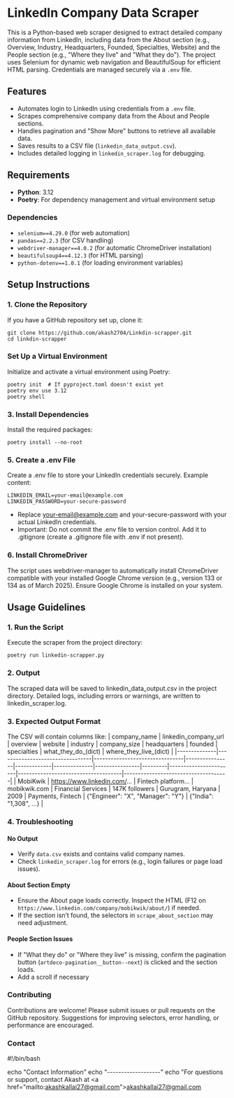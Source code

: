 # LinkedIn Company Data Scraper

This is a Python-based web scraper designed to extract detailed company information from LinkedIn, including data from the About section (e.g., Overview, Industry, Headquarters, Founded, Specialties, Website) and the People section (e.g., "Where they live" and "What they do"). The project uses Selenium for dynamic web navigation and BeautifulSoup for efficient HTML parsing. Credentials are managed securely via a `.env` file.

## Features
- Automates login to LinkedIn using credentials from a `.env` file.
- Scrapes comprehensive company data from the About and People sections.
- Handles pagination and "Show More" buttons to retrieve all available data.
- Saves results to a CSV file (`linkedin_data_output.csv`).
- Includes detailed logging in `linkedin_scraper.log` for debugging.

## Requirements
- **Python**: 3.12
- **Poetry**: For dependency management and virtual environment setup

### Dependencies
- `selenium==4.29.0` (for web automation)
- `pandas==2.2.3` (for CSV handling)
- `webdriver-manager==4.0.2` (for automatic ChromeDriver installation)
- `beautifulsoup4==4.12.3` (for HTML parsing)
- `python-dotenv==1.0.1` (for loading environment variables)

## Setup Instructions

### 1. Clone the Repository
If you have a GitHub repository set up, clone it:
```
git clone https://github.com/akash2704/Linkdin-scrapper.git
cd linkdin-scrapper
```
### Set Up a Virtual Environment
Initialize and activate a virtual environment using Poetry:
```
poetry init  # If pyproject.toml doesn't exist yet
poetry env use 3.12
poetry shell
```
### 3. Install Dependencies
Install the required packages:
```
poetry install --no-root
```
### 5. Create a .env File
Create a .env file to store your LinkedIn credentials securely. Example content:
```
LINKEDIN_EMAIL=your-email@example.com
LINKEDIN_PASSWORD=your-secure-password
```
- Replace your-email@example.com and your-secure-password with your actual LinkedIn credentials.
- Important: Do not commit the .env file to version control. Add it to .gitignore (create a .gitignore file with .env if not present).
### 6. Install ChromeDriver
The script uses webdriver-manager to automatically install ChromeDriver compatible with your installed Google Chrome version (e.g., version 133 or 134 as of March 2025). Ensure Google Chrome is installed on your system.
## Usage Guidelines
### 1. Run the Script
Execute the scraper from the project directory:
```
poetry run linkedin-scrapper.py
```
### 2. Output
The scraped data will be saved to linkedin_data_output.csv in the project directory.
Detailed logs, including errors or warnings, are written to linkedin_scraper.log.
### 3. Expected Output Format
The CSV will contain columns like:
| company_name | linkedin_company_url            | overview                     | website        | industry    | company_size | headquarters   | founded | specialties          | what_they_do_(dict)                 | where_they_live_(dict)              |
|--------------|---------------------------------|--------------------------------|----------------|-------------|--------------|----------------|---------|-----------------------|-------------------------------------|-------------------------------------|
| MobiKwik     | https://www.linkedin.com/...    | Fintech platform...          | mobikwik.com   | Financial Services | 147K followers | Gurugram, Haryana | 2009    | Payments, Fintech     | {"Engineer": "X", "Manager": "Y"}   | {"India": "1,308", ...}             |
### 4. Troubleshooting
#### No Output
- Verify `data.csv` exists and contains valid company names.
- Check `linkedin_scraper.log` for errors (e.g., login failures or page load issues).

#### About Section Empty
- Ensure the About page loads correctly. Inspect the HTML (F12 on `https://www.linkedin.com/company/mobikwik/about/`) if needed.
- If the section isn’t found, the selectors in `scrape_about_section` may need adjustment.

#### People Section Issues
- If "What they do" or "Where they live" is missing, confirm the pagination button (`artdeco-pagination__button--next`) is clicked and the section loads.
- Add a scroll if necessary
### Contributing
Contributions are welcome! Please submit issues or pull requests on the GitHub repository. Suggestions for improving selectors, error handling, or performance are encouraged.
### Contact
#!/bin/bash

echo "Contact Information"
echo "-------------------"
echo "For questions or support, contact Akash at <a href=\"mailto:akashkallai27@gmail.com\">akashkallai27@gmail.com</a>